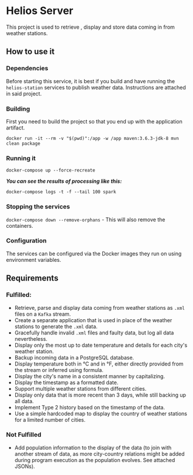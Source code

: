 # Helios Server

This project is used to retrieve , display and store data coming in from weather stations.

## How to use it

### Dependencies

Before starting this service, it is best if you build and have running the `helios-station` services to publish weather data.
Instructions are attached in said project.

### Building

First you need to build the project so that you end up with the application artifact.

`docker run -it --rm -v "$(pwd)":/app -w /app maven:3.6.3-jdk-8 mvn clean package`

### Running it

`docker-compose up --force-recreate`

_**You can see the results of processing like this:**_

`docker-compose logs -t -f --tail 100 spark`

### Stopping the services

`docker-compose down --remove-orphans` - This will also remove the containers.

### Configuration

The services can be configured via the Docker images they run on using environment variables.

## Requirements

### Fulfilled:

* Retrieve, parse and display data coming from weather stations as `.xml` files on a `Kafka` stream.
* Create a separate application that is used in place of the weather stations to generate the `.xml` data.
* Gracefully handle invalid `.xml` files and faulty data, but log all data nevertheless.
* Display only the most up to date temperature and details for each city's weather station.
* Backup incoming data in a PostgreSQL database.
* Display temperature both in °C and in °F, either directly provided from the stream or inferred using formula.
* Display the city's name in a consistent manner by capitalizing.
* Display the timestamp as a formatted date.
* Support multiple weather stations from different cities.
* Display only data that is more recent than 3 days, while still backing up all data.
* Implement Type 2 history based on the timestamp of the data.
* Use a simple  hardcoded map to display the country of weather stations for a limited number of cities.

### Not Fulfilled

* Add population information to the display of the data (to join with another stream of data, as more city-country relations might be added during program execution as the population evolves. See attached JSONs). 
